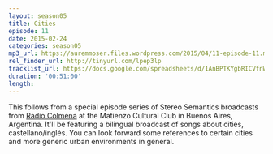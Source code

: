 ```yaml
---
layout: season05
title: Cities
episode: 11
date: 2015-02-24
categories: season05
mp3_url: https://auremmoser.files.wordpress.com/2015/04/11-episode-11.mp3
rel_finder_url: http://tinyurl.com/lpep3lp
tracklist_url: https://docs.google.com/spreadsheets/d/1AnBPTKYgbRICVfnWy8lh2XAfNTw8cQFm6TVHdbUXQa0/edit#gid=1473187262
duration: '00:51:00'
length:
---
```


This follows from a special episode series of Stereo Semantics broadcasts from [Radio Colmena](http://www.radiocolmena.com.ar/) at the Matienzo Cultural Club in Buenos Aires, Argentina. It'll be featuring a bilingual broadcast of songs about cities, castellano/inglés. You can look forward some references to certain cities and more generic urban environments in general.